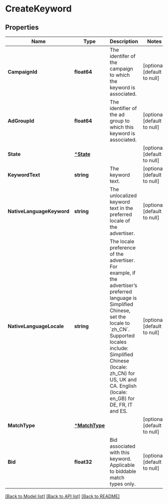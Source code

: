 # CreateKeyword

## Properties
Name | Type | Description | Notes
------------ | ------------- | ------------- | -------------
**CampaignId** | **float64** | The identifer of the campaign to which the keyword is associated. | [optional] [default to null]
**AdGroupId** | **float64** | The identifier of the ad group to which this keyword is associated. | [optional] [default to null]
**State** | [***State**](State.md) |  | [optional] [default to null]
**KeywordText** | **string** | The keyword text. | [optional] [default to null]
**NativeLanguageKeyword** | **string** | The unlocalized keyword text in the preferred locale of the advertiser. | [optional] [default to null]
**NativeLanguageLocale** | **string** | The locale preference of the advertiser. For example, if the advertiser’s preferred language is Simplified Chinese, set the locale to &#x60;zh_CN&#x60;. Supported locales include: Simplified Chinese (locale: zh_CN) for US, UK and CA. English (locale: en_GB) for DE, FR, IT and ES. | [optional] [default to null]
**MatchType** | [***MatchType**](MatchType.md) |  | [optional] [default to null]
**Bid** | **float32** | Bid associated with this keyword. Applicable to biddable match types only. | [optional] [default to null]

[[Back to Model list]](../README.md#documentation-for-models) [[Back to API list]](../README.md#documentation-for-api-endpoints) [[Back to README]](../README.md)

